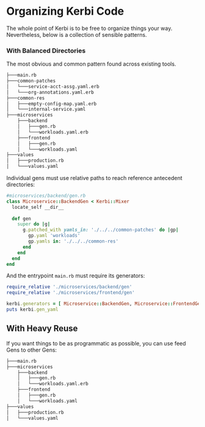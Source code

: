 # Organizing Kerbi Code

The whole point of Kerbi is to be free to organize things your way. 
Nevertheless, below is a collection of sensible patterns.

### With Balanced Directories

The most obvious and common pattern found across existing tools.

```bash
├───main.rb
├───common-patches
│   └───service-acct-assg.yaml.erb
│   └───org-annotations.yaml.erb
├───common-res
│   ├───empty-config-map.yaml.erb
│   └───internal-service.yaml
├───microservices
    ├───backend
    │   ├───gen.rb
    │   └───workloads.yaml.erb
    ├───frontend
    │   ├───gen.rb
    │   └───workloads.yaml
├───values
│   ├───production.rb
│   └───values.yaml
```

Individual gens must use relative paths to reach reference antecedent directories:
```ruby
#microservices/backend/gen.rb
class Microservice::BackendGen < Kerbi::Mixer
  locate_self __dir__
  
  def gen
    super do |g|
      g.patched_with yamls_in: './../../common-patches' do |gp|
        gp.yaml 'workloads'
        gp.yamls in: './../../common-res'
      end
    end
  end
end
```

And the entrypoint `main.rb` must require its generators:

```ruby
require_relative './microservices/backend/gen'
require_relative './microservices/frontend/gen'

kerbi.generators = [ Microservice::BackendGen, Microservice::FrontendGen ]
puts kerbi.gen_yaml
```

## With Heavy Reuse

If you want things to be as programmatic as possible,
you can use feed Gens to other Gens:

```bash
├───main.rb
├───microservices
    ├───backend
    │   ├───gen.rb
    │   └───workloads.yaml.erb
    ├───frontend
    │   ├───gen.rb
    │   └───workloads.yaml
├───values
│   ├───production.rb
│   └───values.yaml
```


```ruby

``` 